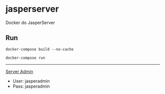 # jasperserver
Docker do JasperServer

## Run
```
docker-compose build --no-cache

docker-compose run
```

---------------------

[Server Admin](http://localhost:8080/jasperserver)
* User: jasperadmin
* Pass: jasperadmin
